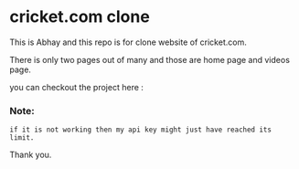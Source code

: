 # cricket.com clone

This is Abhay and this repo is for clone website of cricket.com.

There is only two pages out of many and those are home page and videos page.

you can checkout the project here :

### Note:

`if it is not working then my api key might just have reached its limit.`

Thank you.

